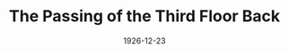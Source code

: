 ---
title: The Passing of the Third Floor Back
date: 1926-12-23
opening_date: 1926-12-23
closing_date:
layout: productions
playbill:
Theatre: Theatre Jacksonville
cast:
- The Stret Singer: Berte Long-Knoche
- Jape Samuels: Charleston Kennedy
- Mrs. De Hooley: Charlotte Bowden Perry
- The Stranger: Douglas B. Leatherbury
- Joey Wright: Eugene LeaMond
- Major Tompkins: Frederick G. Pumpelly
- Mrs. Sharpe: Julia C. Tyler
- Miss Kite: Marguerite Culp
- Vivian: Mary Hardin Vaught
- Christopher Pennyh: N.M. Ulsch
- Harry Larkcom: Theodore E. Oberdorfer
- Stasia: Birsa Shepard
- Mrs. Tompkins: Maude L. Bowie
crew:
- Props: Beatrice Peiser
- Director: Birsa Shepard
- Stage Manager: Charles DePencier
---